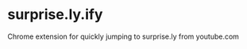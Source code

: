surprise.ly.ify
===============

Chrome extension for quickly jumping to surprise.ly from youtube.com
